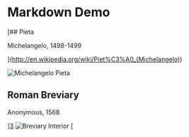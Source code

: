 # Markdown Demo

[## Pieta

Michelangelo, 1498-1499

](http://en.wikipedia.org/wiki/Piet%C3%A0_(Michelangelo))

![Michelangelo Pieta](http://ht.walgan.us/Carousel/img/MichelangeloPieta.jpg)

## Roman Breviary

Anonymous, 1568

][3] ![Breviary Interior][4] [

   [3]: .wikipedia.org/wiki/Roman_Breviary#Early_modern_reforms
   [4]: http://ht.walgan.us/Carousel/img/BreviaryInterior.jpg

